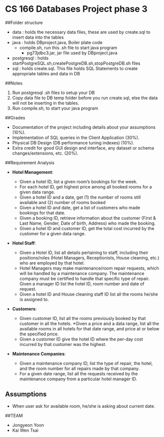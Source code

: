 # CS 166 Databases Project phase 3

##Folder structure 
* data : holds the necessary data files, these are used by create.sql to insert data into the tables 
* java : holds DBproject.java, Boiler plate code 
	* compile.sh, run this .sh file to start java program
       * pg73jdbc3.jar, jar file used by DBproject.java 
* postgresql : holds startPostgreSQL.sh,createPostgreDB.sh,stopPostgreDB.sh files 
* sql : holds create.sql. This file holds SQL Statements to create appropriate tables and data in DB



##Notes
1. Run postgresql .sh files to setup your DB
2. Copy data file to DB temp folder before you run create.sql, else the data will not be inserting in the tables.
3. Run compile.sh, to start your java program

##Grades
* Documentation of the project including details about your assumptions (10%).
* Implementation of SQL queries in the Client Application (30%).
* Physical DB Design (DB performance tuning indexes) (10%).
* Extra credit for good GUI design and interface, any dataset or schema changes/extensions, etc. (20%).

##Requirement Analysis
* **Hotel Management**:
	* Given a hotel ID, list a given room’s bookings for the week.
	* For each hotel ID, get highest price among all booked rooms for a given data range.
	* Given a hotel ID and a date, get (1) the number of rooms still available and (2) number of rooms booked
	* Given a hotel ID and date, get a list of customers who made bookings for that date.
	* Given a booking ID, retrieve information about the customer (First & Last Name, Gender, Date of birth, Address) who made the booking.
	* Given a hotel ID and customer ID, get the total cost incurred by the customer for a given data range.

* **Hotel Staff**:
	* Given a Hotel ID, list all details pertaining to staff, including their positions/roles (Hotel Managers, Receptionists, House cleaning, etc.) who are employed by that hotel.
	* Hotel Managers may make maintenance/room repair requests, which will be handled by a maintenance company. The maintenance company must be certified to handle that specific type of repair. Given a manager ID list the hotel ID, room number and date of request.
	* Given a hotel ID and House cleaning staff ID list all the rooms he/she is assigned to.

* **Customers**:
	* Given customer ID, list all the rooms previously booked by that customer in all the hotels.
	*Given a price and a data range, list all the available rooms in all hotels for that date range, and price at or below the specified price.
	* Given a customer ID give the hotel ID where the per-day cost incurred by that customer was the highest.
* **Maintenance Companies**:
	* Given a maintenance company ID, list the type of repair, the hotel, and the room number for all repairs made by that company.
	* For a given date range, list all the requests received by the maintenance company from a particular hotel manager ID.


## Assumptions
* When user ask for available room, he/she is asking about current date.


##TEAM
* Jongyeon Yoon
* Kai Wen Tsai



